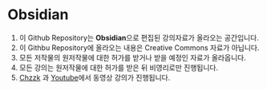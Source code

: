 # Obsidian

1. 이 Github Repository는 **Obsidian**으로 편집된 강의자료가 올라오는 공간입니다.
2. 이 Githbu Repository에 올라오는 내용은 Creative Commons 자료가 아닙니다.
3. 모든 저작물의 원저작물에 대한 허가를 받거나 받을 예정인 자료가 올라옵니다.
4. 모든 강의는 원저작물에 대한 허가를 받은 뒤 비영리로만 진행됩니다.
5. [Chzzk](https://chzzk.naver.com/36da10b7c35800f298e9c565a396bafd) 과 [Youtube](https://www.youtube.com/@몰라세스)에서 동영상 강의가 진행됩니다.